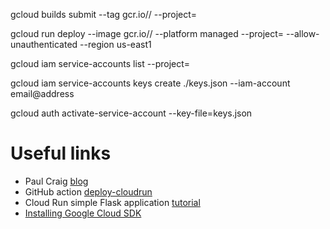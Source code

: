 gcloud builds submit --tag gcr.io/<Project-Name>/<AppName>  --project=<Project-Name>

gcloud run deploy <AppName> --image gcr.io/<Project-Name>/<AppName> --platform managed  --project=<Project-Name> --allow-unauthenticated --region us-east1

gcloud iam service-accounts list --project=<Project-Name>

gcloud iam service-accounts keys create ./keys.json --iam-account email@address

gcloud auth activate-service-account --key-file=keys.json

# Useful links
* Paul Craig [blog](https://dev.to/pcraig3/quickstart-continuous-deployment-to-google-cloud-run-using-github-actions-fna)
* GitHub action [deploy-cloudrun](https://github.com/google-github-actions/deploy-cloudrun)
* Cloud Run simple Flask application [tutorial](https://cloud.google.com/run/docs/quickstarts/build-and-deploy/python)
* [Installing Google Cloud SDK](https://cloud.google.com/sdk/docs/install)